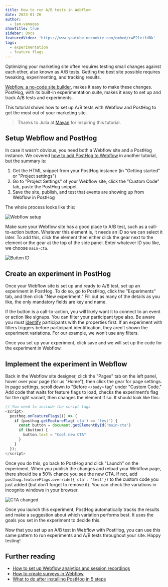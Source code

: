 ```yaml
---
title: How to run A/B tests in Webflow
date: 2023-01-26
author:
  - ian-vanagas
showTitle: true
sidebar: Docs
featuredVideo: 'https://www.youtube-nocookie.com/embed/rwP2leifdNk'
tags:
  - experimentation
  - feature flags
---
```


Optimizing your marketing site often requires testing small changes against each other, also known as A/B tests. Getting the best site possible requires tweaking, experimenting, and tracking results.

[Webflow, a no-code site builder](https://webflow.com/), makes it easy to make these changes. PostHog, with its built-in experimentation suite, makes it easy to set up and track A/B tests and experiments. 

This tutorial shows how to set up A/B tests with Webflow and PostHog to get the most out of your marketing site.

> Thanks to Julia at [Mayan](https://www.mayan.co/) for inspiring this tutorial.

## Setup Webflow and PostHog

In case it wasn’t obvious, you need both a Webflow site and a PostHog instance. We covered [how to add PostHog to Webflow](/tutorials/webflow#adding-posthog-to-your-webflow-site) in another tutorial, but the summary is:

1. Get the HTML snippet from your PostHog instance (in "Getting started" or "Project settings")
2. Go to "Project Settings" of your Webflow site, click the "Custom Code" tab, paste the PostHog snippet
3. Save the site, publish, and test that events are showing up from Webflow in PostHog

The whole process looks like this:

![Webflow setup](https://res.cloudinary.com/dmukukwp6/image/upload/v1710055416/posthog.com/contents/images/tutorials/webflow-ab-tests/webflow.gif)

Make sure your Webflow site has a good place to A/B test, such as a call-to-action button. Whatever this element is, it needs an ID so we can select it later. To add this, click the element then either click the gear next to the element or the gear at the top of the side panel. Enter whatever ID you like, we choose `main-cta`.

![Button ID](https://res.cloudinary.com/dmukukwp6/image/upload/v1710055416/posthog.com/contents/images/tutorials/webflow-ab-tests/button.png)

## Create an experiment in PostHog

Once your Webflow site is set up and ready to A/B test, set up an experiment in PostHog. To do so, go to PostHog, click the "Experiments" tab, and then click "New experiment." Fill out as many of the details as you like, the only mandatory fields are key and name. 

If the button is a call-to-action, you will likely want it to connect to an event or action like signups. You can filter your participant type also. Be aware you must [identify](/tutorials/identifying-users-guide) participants with the properties first. If an experiment with filters triggers before participant identification, they aren’t shown the experiment variations. For our example, we won’t use any filters.

Once you set up your experiment, click save and we will set up the code for the experiment in Webflow.

## Implement the experiment in Webflow

Back in the Webflow site designer, click the "Pages" tab on the left panel, hover over your page (for us "Home"), then click the gear for page settings. In page settings, scroll down to "Before `</body>` tag" under "Custom Code." Add code that waits for feature flags to load, checks the experiment’s flag for the right variant, then changes the element if so. It should look like this:

```js
// You need to include the script tags
<script>
  posthog.onFeatureFlags(() => {
    if (posthog.getFeatureFlag('cta') == 'test') {
      const button = document.getElementById('main-cta')
      if (button) {
        button.text = "Cool new CTA"
      }
    }
  });
</script>
```

Once you do this, go back to PostHog and click "Launch" on the experiment. When you publish the changes and reload your Webflow page, there should be a 50% chance you see the new CTA. If not, add `posthog.featureFlags.override({'cta': 'test'})` to the custom code you just added (but don’t forget to remove it). You can check the variations in incognito windows in your browser.

![CTA changed](https://res.cloudinary.com/dmukukwp6/image/upload/v1710055416/posthog.com/contents/images/tutorials/webflow-ab-tests/cta.png)

Once you launch this experiment, PostHog automatically tracks the results and make a suggestion about which variation performs best. It uses the goals you set in the experiment to decide this. 

Now that you set up an A/B test in Webflow with PostHog, you can use this same pattern to run experiments and A/B tests throughout your site. Happy testing!

## Further reading

- [How to set up Webflow analytics and session recordings](/tutorials/webflow)
- [How to create surveys in Webflow](/tutorials/webflow-surveys)
- [What to do after installing PostHog in 5 steps](/tutorials/next-steps-after-installing)
